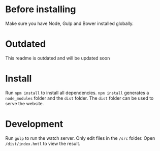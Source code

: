 # Before installing
Make sure you have Node, Gulp and Bower installed globally.

# Outdated
This readme is outdated and will be updated soon

# Install
Run `npm install` to install all dependencies. `npm install` generates a `node_modules` folder and the `dist` folder. The `dist` folder can be used to serve the website.

# Development
Run `gulp` to run the watch server. Only edit files in the `/src` folder. Open `/dist/index.hmtl` to view the result.